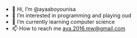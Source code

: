 - 👋 Hi, I’m @ayaaboyounisa
- 👀 I’m interested in programming and playing oud 
- 🌱 I’m currently learning computer science
- 📫 How to reach me aya.2016.mw@gmail.com

<!---
ayaaboyounisa/ayaaboyounisa is a ✨ special ✨ repository because its `README.md` (this file) appears on your GitHub profile.
You can click the Preview link to take a look at your changes.
--->
